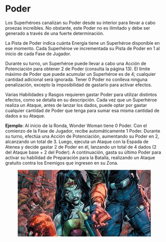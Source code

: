 # Poder

Los Superhéroes canalizan su Poder desde su interior para llevar a cabo proezas increíbles. No obstante, este Poder no es ilimitado y debe ser generado a través de una fuerte determinación.

La Pista de Poder indica cuánta Energía tiene un Superhéroe disponible en ese momento. Cada Superhéroe ve incrementada su Pista de Poder en 1 al inicio de cada Fase de Jugador.

Durante su turno, un Superhéroe puede llevar a cabo una Acción de Potenciación para obtener 2 de Poder (consulta la página 13). El límite máximo de Poder que puede acumular un Superhéroe es de 4; cualquier cantidad adicional será ignorada. Tener 0 Poder no conlleva ninguna penalización, excepto la imposibilidad de gastarlo para activar efectos.

Varias Habilidades y Rasgos requieren gastar Poder para utilizar distintos efectos, como se detalla en su descripción. Cada vez que un Superhéroe realiza un Ataque, antes de lanzar los dados, puede optar por gastar cualquier cantidad de Poder que tenga para sumar esa misma cantidad de dados a su Ataque.

**Ejemplo**: Al inicio de la Ronda, Wonder Woman tiene 0 Poder. Con el comienzo de la Fase de Jugador, recibe automáticamente 1 Poder. Durante su turno, efectúa una Acción de Potenciación, aumentando su Poder en 2, alcanzando un total de 3. Luego, ejecuta un Ataque con la Espada de Atenea y decide gastar 2 de Poder en él, lanzando un total de 4 dados (2 del Ataque base + 2 del Poder). A continuación, gasta su último Poder para activar su habilidad de Preparación para la Batalla, realizando un Ataque gratuito contra los Enemigos que ingresen en su Zona.

<figure><img src="../.gitbook/assets/wonderwomanzombie.jpg" alt="" width="563"><figcaption></figcaption></figure>
